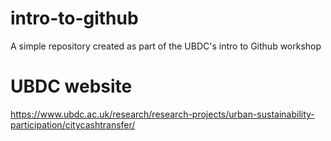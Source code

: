 # intro-to-github
A simple repository created as part of the UBDC's intro to Github workshop
# UBDC website
https://www.ubdc.ac.uk/research/research-projects/urban-sustainability-participation/citycashtransfer/

